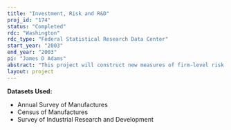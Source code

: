 ```yaml
---
title: "Investment, Risk and R&D"
proj_id: "174"
status: "Completed"
rdc: "Washington"
rdc_type: "Federal Statistical Research Data Center"
start_year: "2003"
end_year: "2003"
pi: "James D Adams"
abstract: "This project will construct new measures of firm-level risk and use these measures in description and estimation .  Our risk measures will capture (1) volatility of output in manufacturing plants, (2) diversifiability of risk in manufacturing branches of firms, and (3) the correlation between industry and firm output volatility.  Besides descriptive uses of the data, the project will explore implications of firm-level risk for investment, and interactive effects between volatility and research and development (R&D) activity in the investment decision."
layout: project
---
```


**Datasets Used:**

  - Annual Survey of Manufactures 
  - Census of Manufactures 
  - Survey of Industrial Research and Development 

